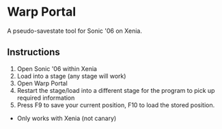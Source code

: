 # Warp Portal

A pseudo-savestate tool for  Sonic '06 on Xenia.

## Instructions

1. Open Sonic '06 within Xenia
2. Load into a stage (any stage will work)
3. Open Warp Portal
4. Restart the stage/load into a different stage for the program to pick up required information
5. Press F9 to save your current position, F10 to load the stored position.


* Only works with Xenia (not canary)

